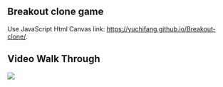 ## Breakout clone game
Use JavaScript Html Canvas
link: https://yuchifang.github.io/Breakout-clone/.
## Video Walk Through
![](https://i.imgur.com/EZ0dIiI.gif)


